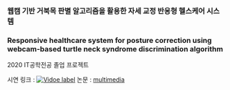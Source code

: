 ### 웹캠 기반 거북목 판별 알고리즘을 활용한 자세 교정 반응형 헬스케어 시스템  
### Responsive healthcare system for posture correction using webcam-based turtle neck syndrome discrimination algorithm

2020 IT공학전공 졸업 프로젝트

시연 링크 : [![Vidoe label](https://img.youtu.be/vi/LTDdGZLtzBE/0.jpg)](https://youtu.be/LTDdGZLtzBE)
논문 : [multimedia](https://www.koreascience.or.kr/article/JAKO202106763002134.pdf)
